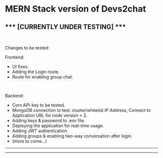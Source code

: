 # MERN Stack version of Devs2chat

## *** [CURRENTLY UNDER TESTING] ***

<br>

Changes to be tested:

Frontend:
-  UI fixes.
-  Adding the Login route.
-  Route for enabling group chat. 

<br>

Backend:
- Cors API-key to be tested.
- MongoDB connection to test: cluster/whitelist IP Address, Connect to Application URL for node version < 2.
- Adding keys & password to .env file.
- Deploying the application for real-time usage.
- Adding JWT authentication.
- Adding groups & enabling two-way conversation after login.
- (more to come...)


-----------------
-----------------
